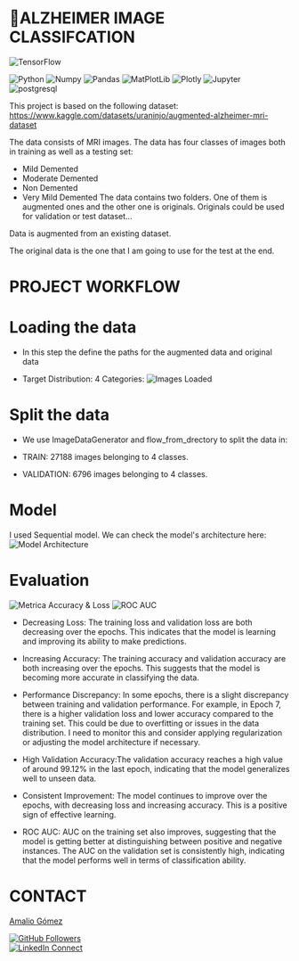 
# 📑ALZHEIMER IMAGE CLASSIFCATION
![TensorFlow](https://img.shields.io/badge/TensorFlow-%23FF6F00.svg?style=for-the-badge&logo=TensorFlow&logoColor=white)


![Python](https://img.shields.io/badge/Python-100000?style=flat&logo=python&logoColor=FFFFFF&labelColor=5C5C5C&color=3776AB)
![Numpy](https://img.shields.io/badge/NumPy-100000?style=flat&logo=Numpy&logoColor=FFFFFF&labelColor=5C5C5C&color=013243)
![Pandas](https://img.shields.io/badge/Pandas-100000?style=flat&logo=Pandas&logoColor=FFFFFF&labelColor=5C5C5C&color=150458)
![MatPlotLib](https://img.shields.io/badge/MatPlotLib-100000?style=flat&logo=LOT-Polish-Airlines&logoColor=FFFFFF&labelColor=5C5C5C&color=E4637C)
![Plotly](https://img.shields.io/badge/Plotly-100000?style=flat&logo=Plotly&logoColor=FFFFFF&labelColor=5C5C5C&color=3F4F75)
![Jupyter](https://img.shields.io/badge/Jupyter-100000?style=flat&logo=Jupyter&logoColor=FFFFFF&labelColor=5C5C5C&color=F37626)
![postgresql](https://img.shields.io/badge/SQL-100000?style=flat&logo=postgresql&logoColor=FFFFFF&labelColor=5C5C5C&color=CC2927)


This project is based on the following dataset:  https://www.kaggle.com/datasets/uraninjo/augmented-alzheimer-mri-dataset

The data consists of MRI images. The data has four classes of images both in training as well as a testing set:

- Mild Demented
- Moderate Demented
- Non Demented
- Very Mild Demented
The data contains two folders. One of them is augmented ones and the other one is originals.
Originals could be used for validation or test dataset…

Data is augmented from an existing dataset.

The original data is the one that I am going to use for the test at the end.

# PROJECT WORKFLOW

# Loading the data

- In this step the define the paths for the augmented data and original data

- Target Distribution: 4 Categories:
![Images Loaded](https://i.postimg.cc/h43ShXym/cerebros.png)




# Split the data

- We use ImageDataGenerator and flow_from_drectory to split the data in:

- TRAIN: 27188 images belonging to 4 classes.
- VALIDATION: 6796 images belonging to 4 classes.


# Model 

I used Sequential model. We can check the model's architecture here: 
![Model Architecture](https://i.postimg.cc/mZqyjSpg/model-architecture.png)

# Evaluation

![Metrica Accuracy & Loss](https://i.postimg.cc/Hst16xDs/METRICAS1.png)
![ROC AUC](https://i.postimg.cc/XqSr3g8b/METRICA2.png)


- Decreasing Loss: The training loss and validation loss are both decreasing over the epochs. This indicates that the model is learning and improving its ability to make predictions.

- Increasing Accuracy: The training accuracy and validation accuracy are both increasing over the epochs. This suggests that the model is becoming more accurate in classifying the data.

- Performance Discrepancy: In some epochs, there is a slight discrepancy between training and validation performance. For example, in Epoch 7, there is a higher validation loss and lower accuracy compared to the training set. This could be due to overfitting or issues in the data distribution. I need to monitor this and consider applying regularization or adjusting the model architecture if necessary.

- High Validation Accuracy:The validation accuracy reaches a high value of around 99.12% in the last epoch, indicating that the model generalizes well to unseen data.

- Consistent Improvement: The model continues to improve over the epochs, with decreasing loss and increasing accuracy. This is a positive sign of effective learning.

- ROC AUC: AUC on the training set also improves, suggesting that the model is getting better at distinguishing between positive and negative instances. The AUC on the validation set is consistently high, indicating that the model performs well in terms of classification ability.

# CONTACT
[Amalio Gómez](https://amaliogomezlopez.com/)

[![GitHub Followers](https://img.shields.io/github/followers/amaliogomezlopez?style=social)](https://github.com/amaliogomezlopez)  
[![LinkedIn Connect](https://img.shields.io/badge/LinkedIn-Connect-blue?style=social&logo=linkedin)](https://www.linkedin.com/in/amaliogomezlopez/)